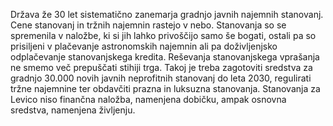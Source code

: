 Država že 30 let sistematično zanemarja gradnjo javnih najemnih stanovanj. Cene stanovanj in tržnih najemnin rastejo v nebo. Stanovanja so se spremenila v naložbe, ki si jih lahko privoščijo samo še bogati, ostali pa so prisiljeni v plačevanje astronomskih najemnin ali pa doživljenjsko odplačevanje stanovanjskega kredita. Reševanja stanovanjskega vprašanja ne smemo več prepuščati stihiji trga. Takoj je treba zagotoviti sredstva za gradnjo 30.000 novih javnih neprofitnih stanovanj do leta 2030, regulirati tržne najemnine ter obdavčiti prazna in luksuzna stanovanja. Stanovanja za Levico niso finančna naložba, namenjena dobičku, ampak osnovna sredstva, namenjena življenju.
